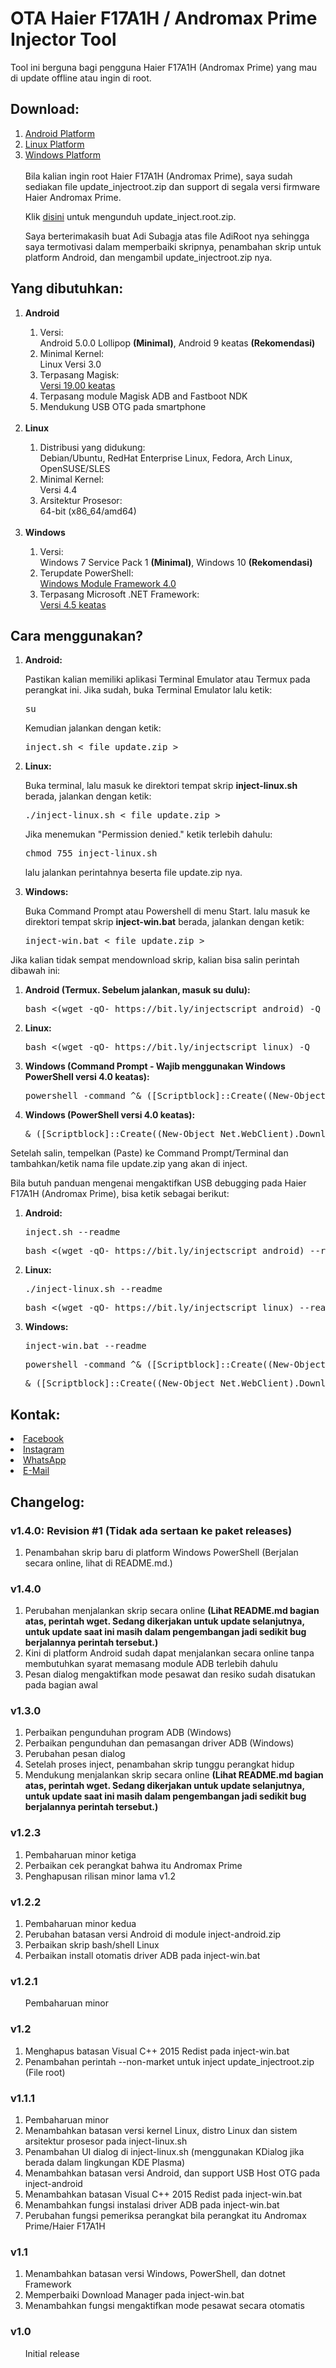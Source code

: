 <h1>OTA Haier F17A1H / Andromax Prime Injector Tool</h1>
Tool ini berguna bagi pengguna Haier F17A1H (Andromax Prime) yang mau di update offline atau ingin di root.

<h2>Download:</h2>
<ol>
<li><a href=https://github.com/thefirefox12537/ota_f17a1h_injector/releases/latest/download/inject-android.zip>Android Platform</a></li>
<li><a href=https://github.com/thefirefox12537/ota_f17a1h_injector/releases/latest/download/inject-linux.sh>Linux Platform</a></li>
<li><a href=https://github.com/thefirefox12537/ota_f17a1h_injector/releases/latest/download/inject-win.bat>Windows Platform</a></li><br/>
  Bila kalian ingin root Haier F17A1H (Andromax Prime), saya sudah sediakan file update_injectroot.zip dan support di segala versi firmware Haier Andromax Prime.<p>
  Klik <a href=https://mega.nz/file/ZNMEERzA#Wz7Km4PcSx0v1fG6Knuw0S2SF8oQlN4pr02NswiIMy0>disini</a> untuk mengunduh update_inject.root.zip.<p>
  Saya berterimakasih buat Adi Subagja atas file AdiRoot nya sehingga saya termotivasi dalam memperbaiki skripnya, penambahan skrip untuk platform Android, dan mengambil update_injectroot.zip nya.
</ol>

<h2>Yang dibutuhkan:</h2>
<ol>
<li><b>Android</b></li>
  <ol>
  <li> Versi:  <dt>Android 5.0.0 Lollipop <b>(Minimal)</b>, Android 9 keatas <b>(Rekomendasi)</b></dt></li>
  <li> Minimal Kernel:  <dt>Linux Versi 3.0</dt></li>
  <li> Terpasang Magisk:  <dt><a href=https://github.com/topjohnwu/magisk/releases>Versi 19.00 keatas</a></dt></li>
  <li> Terpasang module Magisk ADB and Fastboot NDK</li>
  <li> Mendukung USB OTG pada smartphone</li>
  </ol><br/>
<li><b>Linux</b></li>
  <ol>
  <li> Distribusi yang didukung:  <dt>Debian/Ubuntu, RedHat Enterprise Linux, Fedora, Arch Linux, OpenSUSE/SLES</dt></li>
  <li> Minimal Kernel:  <dt>Versi 4.4</dt></li>
  <li> Arsitektur Prosesor:  <dt>64-bit (x86_64/amd64)</dt></li>
  </ol><br/>
<li><b>Windows</b></li>
  <ol>
  <li> Versi:  <dt>Windows 7 Service Pack 1 <b>(Minimal)</b>, Windows 10 <b>(Rekomendasi)</b></dt></li>
  <li> Terupdate PowerShell:  <dt><a href=http://web.archive.org/web/20181213045712/https://www.microsoft.com/en-us/download/details.aspx?id=40855>Windows Module Framework 4.0</a></dt></li>
  <li> Terpasang Microsoft .NET Framework:  <dt><a href=https://www.microsoft.com/en-us/download/details.aspx?id=30653>Versi 4.5 keatas</a></dt></li>
  </ol>
</ol>

<h2>Cara menggunakan?</h2>
<ol>
<li><b>Android:</b><p>
  Pastikan kalian memiliki aplikasi Terminal Emulator atau Termux pada perangkat ini. Jika sudah, buka Terminal Emulator lalu ketik: <pre>su</pre> Kemudian jalankan dengan ketik: <pre>inject.sh < file update.zip ></pre></li>
<li><b>Linux:</b><p>
  Buka terminal, lalu masuk ke direktori tempat skrip <b>inject-linux.sh</b> berada, jalankan dengan ketik: <pre>./inject-linux.sh < file update.zip ></pre> Jika menemukan "Permission denied." ketik terlebih dahulu: <pre>chmod 755 inject-linux.sh</pre> lalu jalankan perintahnya beserta file update.zip nya.</li><p>
<li><b>Windows:</b><p>
  Buka Command Prompt atau Powershell di menu Start. lalu masuk ke direktori tempat skrip <b>inject-win.bat</b> berada, jalankan dengan ketik: <pre>inject-win.bat < file update.zip ></pre></li>
</ol>
<p>
  
Jika kalian tidak sempat mendownload skrip, kalian bisa salin perintah dibawah ini:
  <ol>
  <li><b>Android (Termux. Sebelum jalankan, masuk su dulu):</b><p>
  <pre>bash <(wget -qO- https://bit.ly/injectscript_android) -Q </pre>
  </li>
  <li><b>Linux:</b><p>
  <pre>bash <(wget -qO- https://bit.ly/injectscript_linux) -Q </pre>
  </li>
  <li><b>Windows (Command Prompt - Wajib menggunakan Windows PowerShell versi 4.0 keatas):</b><p>
  <pre>powershell -command ^& ([Scriptblock]::Create((New-Object Net.WebClient).DownloadString('https://bit.ly/injectscript_windows'))) -Q </pre>
  </li>
  <li><b>Windows (PowerShell versi 4.0 keatas):</b><p>
  <pre>& ([Scriptblock]::Create((New-Object Net.WebClient).DownloadString('https://bit.ly/injectscript_windows'))) -Q </pre>
  </li>
  </ol>
Setelah salin, tempelkan (Paste) ke Command Prompt/Terminal dan tambahkan/ketik nama file update.zip yang akan di inject.<p>

Bila butuh panduan mengenai mengaktifkan USB debugging pada Haier F17A1H (Andromax Prime), bisa ketik sebagai berikut:
<ol>
<li><b>Android:</b><p>
<pre>inject.sh --readme</pre>
<pre>bash <(wget -qO- https://bit.ly/injectscript_android) --readme</pre></li>
<li><b>Linux:</b><p>
<pre>./inject-linux.sh --readme</pre>
<pre>bash <(wget -qO- https://bit.ly/injectscript_linux) --readme</pre></li>
<li><b>Windows:</b><p>
<pre>inject-win.bat --readme</pre>
<pre>powershell -command ^& ([Scriptblock]::Create((New-Object Net.WebClient).DownloadString('https://bit.ly/injectscript_windows'))) --readme</pre>
<pre>& ([Scriptblock]::Create((New-Object Net.WebClient).DownloadString('https://bit.ly/injectscript_windows'))) --readme</pre></li>
</ol>

<h2>Kontak:</h2>
<li><a href=https://fb.me/thefirefoxflasher>Facebook</a></li>
<li><a href=https://www.instagram.com/thefirefoxflasher_>Instagram</a></li>
<li><a href=https://wa.me/6288228419117>WhatsApp</a></li>
<li><a href=mailto:reinmclaren33@gmail.com>E-Mail</a></li>

<h2>Changelog:</h2>
<h3>v1.4.0: Revision #1 (Tidak ada sertaan ke paket releases)</h3>
<ol>
<li>Penambahan skrip baru di platform Windows PowerShell (Berjalan secara online, lihat di README.md.)</li>
</ol>
<h3>v1.4.0</h3>
<ol>
<li>Perubahan menjalankan skrip secara online <b>(Lihat README.md bagian atas, perintah wget. Sedang dikerjakan untuk update selanjutnya, untuk update saat ini masih dalam pengembangan jadi sedikit bug berjalannya perintah tersebut.)</b></li>
<li>Kini di platform Android sudah dapat menjalankan secara online tanpa membutuhkan syarat memasang module ADB terlebih dahulu</li>
<li>Pesan dialog mengaktifkan mode pesawat dan resiko sudah disatukan pada bagian awal</li>
</ol>
<h3>v1.3.0</h3>
<ol>
<li>Perbaikan pengunduhan program ADB (Windows)</li>
<li>Perbaikan pengunduhan dan pemasangan driver ADB (Windows)</li>
<li>Perubahan pesan dialog</li>
<li>Setelah proses inject, penambahan skrip tunggu perangkat hidup</li>
<li>Mendukung menjalankan skrip secara online <b>(Lihat README.md bagian atas, perintah wget. Sedang dikerjakan untuk update selanjutnya, untuk update saat ini masih dalam pengembangan jadi sedikit bug berjalannya perintah tersebut.)</b></li>
</ol>
<h3>v1.2.3</h3>
<ol>
<li>Pembaharuan minor ketiga</li>
<li>Perbaikan cek perangkat bahwa itu Andromax Prime</li>
<li>Penghapusan rilisan minor lama v1.2</li>
</ol>
<h3>v1.2.2</h3>
<ol>
<li>Pembaharuan minor kedua</li>
<li>Perubahan batasan versi Android di module inject-android.zip</li>
<li>Perbaikan skrip bash/shell Linux</li>
<li>Perbaikan install otomatis driver ADB pada inject-win.bat</li>
</ol>
<h3>v1.2.1</h3>
<ol>Pembaharuan minor</ol>
<h3>v1.2</h3>
<ol>
<li>Menghapus batasan Visual C++ 2015 Redist pada inject-win.bat</li>
<li>Penambahan perintah --non-market untuk inject update_injectroot.zip (File root)</li>
</ol>
<h3>v1.1.1</h3>
<ol>
<li>Pembaharuan minor</li>
<li>Menambahkan batasan versi kernel Linux, distro Linux dan sistem arsitektur prosesor pada inject-linux.sh</li>
<li>Penambahan UI dialog di inject-linux.sh (menggunakan KDialog jika berada dalam lingkungan KDE Plasma)</li>
<li>Menambahkan batasan versi Android, dan support USB Host OTG pada inject-android</li>
<li>Menambahkan batasan Visual C++ 2015 Redist pada inject-win.bat</li>
<li>Menambahkan fungsi instalasi driver ADB pada inject-win.bat</li>
<li>Perubahan fungsi pemeriksa perangkat bila perangkat itu Andromax Prime/Haier F17A1H</li>
</ol>
<h3>v1.1</h3>
<ol>
<li>Menambahkan batasan versi Windows, PowerShell, dan dotnet Framework</li>
<li>Memperbaiki Download Manager pada inject-win.bat</li>
<li>Menambahkan fungsi mengaktifkan mode pesawat secara otomatis</li>
</ol>
<h3>v1.0</h3>
<ol>Initial release</ol>

